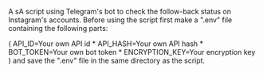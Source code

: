 A sA script using Telegram's bot to check the follow-back status on Instagram's accounts. Before using the script first make a ".env" file containing the following parts:

( API_ID=Your own API id * API_HASH=Your own API hash * BOT_TOKEN=Your own bot token * ENCRYPTION_KEY=Your encryption key ) and save the ".env" file in the same directory as the script.
